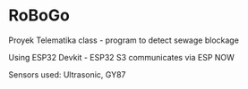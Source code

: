 # RoBoGo
Proyek Telematika class - program to detect sewage blockage

Using ESP32 Devkit - ESP32 S3 communicates via ESP NOW

Sensors used:
Ultrasonic,
GY87

